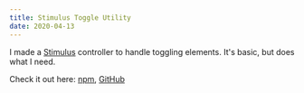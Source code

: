 ```yaml
---
title: Stimulus Toggle Utility
date: 2020-04-13
---
```


I made a [Stimulus](https://stimulusjs.org/) controller to handle toggling elements. It's basic, but does what I need.

Check it out here: [npm](https://www.npmjs.com/package/stimulus-toggle-util), [GitHub](https://github.com/damonbauer/stimulus-toggle-util)
